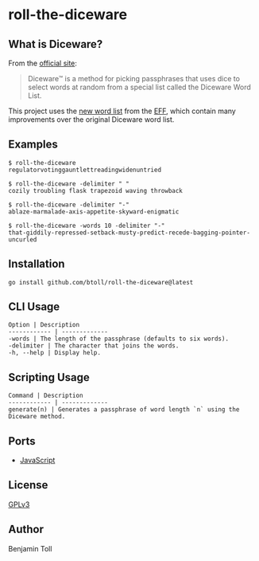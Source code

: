 # roll-the-diceware

## What is Diceware?

From the [official site][diceware]:

> Diceware™ is a method for picking passphrases that uses dice to select words at random from a special list called the Diceware Word List.

This project uses the [new word list] from the [EFF], which contain many improvements over the original Diceware word list.

## Examples

```
$ roll-the-diceware
regulatorvotinggauntlettreadingwidenuntried
```

```
$ roll-the-diceware -delimiter " "
cozily troubling flask trapezoid waving throwback
```

```
$ roll-the-diceware -delimiter "-"
ablaze-marmalade-axis-appetite-skyward-enigmatic
```

```
$ roll-the-diceware -words 10 -delimiter "-"
that-giddily-repressed-setback-musty-predict-recede-bagging-pointer-uncurled
```

## Installation

```
go install github.com/btoll/roll-the-diceware@latest
```

## CLI Usage

    Option | Description
    ------------ | -------------
    -words | The length of the passphrase (defaults to six words).
    -delimiter | The character that joins the words.
    -h, --help | Display help.

## Scripting Usage

    Command | Description
    ------------ | -------------
    generate(n) | Generates a passphrase of word length `n` using the Diceware method.

## Ports

- [JavaScript][javascript]

## License

[GPLv3](COPYING)

## Author

Benjamin Toll

[diceware]: http://world.std.com/~reinhold/diceware.html
[new word list]: https://www.eff.org/deeplinks/2016/07/new-wordlists-random-passphrases
[EFF]: https://www.eff.org/
[javascript]: https://github.com/btoll/onf-diceware

